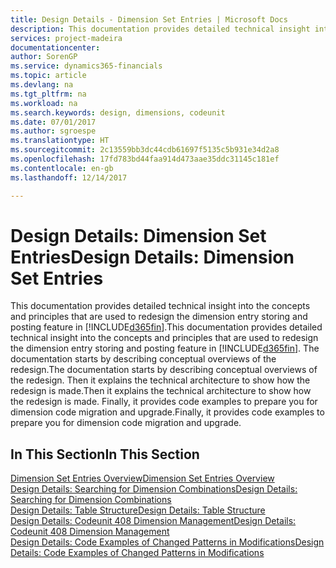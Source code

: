 ```yaml
---
title: Design Details - Dimension Set Entries | Microsoft Docs
description: This documentation provides detailed technical insight into the concepts and principles that are used to redesign the dimension entry storing and posting feature.
services: project-madeira
documentationcenter: 
author: SorenGP
ms.service: dynamics365-financials
ms.topic: article
ms.devlang: na
ms.tgt_pltfrm: na
ms.workload: na
ms.search.keywords: design, dimensions, codeunit
ms.date: 07/01/2017
ms.author: sgroespe
ms.translationtype: HT
ms.sourcegitcommit: 2c13559bb3dc44cdb61697f5135c5b931e34d2a8
ms.openlocfilehash: 17fd783bd44faa914d473aae35ddc31145c181ef
ms.contentlocale: en-gb
ms.lasthandoff: 12/14/2017

---
```

# <a name="design-details-dimension-set-entries"></a><span data-ttu-id="86457-103">Design Details: Dimension Set Entries</span><span class="sxs-lookup"><span data-stu-id="86457-103">Design Details: Dimension Set Entries</span></span>
<span data-ttu-id="86457-104">This documentation provides detailed technical insight into the concepts and principles that are used to redesign the dimension entry storing and posting feature in [!INCLUDE[d365fin](includes/d365fin_md.md)].</span><span class="sxs-lookup"><span data-stu-id="86457-104">This documentation provides detailed technical insight into the concepts and principles that are used to redesign the dimension entry storing and posting feature in [!INCLUDE[d365fin](includes/d365fin_md.md)].</span></span> <span data-ttu-id="86457-105">The documentation starts by describing conceptual overviews of the redesign.</span><span class="sxs-lookup"><span data-stu-id="86457-105">The documentation starts by describing conceptual overviews of the redesign.</span></span> <span data-ttu-id="86457-106">Then it explains the technical architecture to show how the redesign is made.</span><span class="sxs-lookup"><span data-stu-id="86457-106">Then it explains the technical architecture to show how the redesign is made.</span></span> <span data-ttu-id="86457-107">Finally, it provides code examples to prepare you for dimension code migration and upgrade.</span><span class="sxs-lookup"><span data-stu-id="86457-107">Finally, it provides code examples to prepare you for dimension code migration and upgrade.</span></span>  

## <a name="in-this-section"></a><span data-ttu-id="86457-108">In This Section</span><span class="sxs-lookup"><span data-stu-id="86457-108">In This Section</span></span>  
[<span data-ttu-id="86457-109">Dimension Set Entries Overview</span><span class="sxs-lookup"><span data-stu-id="86457-109">Dimension Set Entries Overview</span></span>](design-details-dimension-set-entries-overview.md)  
[<span data-ttu-id="86457-110">Design Details: Searching for Dimension Combinations</span><span class="sxs-lookup"><span data-stu-id="86457-110">Design Details: Searching for Dimension Combinations</span></span>](design-details-searching-for-dimension-combinations.md)  
[<span data-ttu-id="86457-111">Design Details: Table Structure</span><span class="sxs-lookup"><span data-stu-id="86457-111">Design Details: Table Structure</span></span>](design-details-table-structure.md)  
[<span data-ttu-id="86457-112">Design Details: Codeunit 408 Dimension Management</span><span class="sxs-lookup"><span data-stu-id="86457-112">Design Details: Codeunit 408 Dimension Management</span></span>](design-details-codeunit-408-dimension-management.md)  
[<span data-ttu-id="86457-113">Design Details: Code Examples of Changed Patterns in Modifications</span><span class="sxs-lookup"><span data-stu-id="86457-113">Design Details: Code Examples of Changed Patterns in Modifications</span></span>](design-details-code-examples-of-changed-patterns-in-modifications.md)

